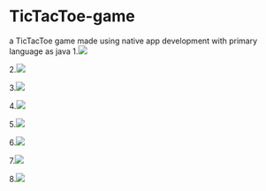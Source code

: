 # TicTacToe-game
a TicTacToe game made using native app development with primary language as java
1.![](screenshots/Screenshot%20(1).png)

2.![](screenshots/Screenshot%20(2).png)

3.![](screenshots/Screenshot%20(3).png)

4.![](screenshots/Screenshot%20(4).png)

5.![](screenshots/Screenshot%20(5).png)

6.![](screenshots/Screenshot%20(6).png)

7.![](screenshots/Screenshot%20(7).png)

8.![](screenshots/Screenshot%20(8).png)
